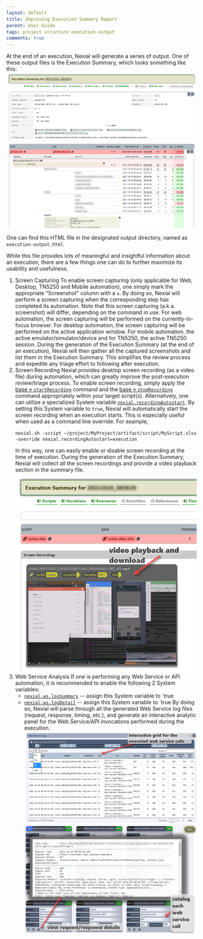 ```yaml
---
layout: default
title: Improving Execution Summary Report
parent: User Guide
tags: project structure execution-output
comments: true
---
```


At the end of an execution, Nexial will generate a series of output. One of these output files is the Execution Summary,
which looks something like this:
![](image/ImprovingExecutionReport_01.png)

One can find this HTML file in the designated output directory, named as `execution-output.html`.

While this file provides lots of meaningful and insightful information about an execution, there are a few things one
can do to further maximize its usability and usefulness.
1. Screen Capturing
   To enable screen capturing (only applicable for Web, Desktop, TN5250 and Mobile automation), one simply mark the
   appropriate "Screenshot" column with a `x`. By doing so, Nexial will perform a screen capturing when the corresponding
   step has completed its automation. Note that this screen capturing (a.k.a. screenshot) will differ, depending on the
   command in use. For web automation, the screen capturing will be performed on the currently-in-focus browser. For
   desktop automation, the screen capturing will be performed on the active application window. For mobile automation,
   the active emulator/simulator/device and for TN5250, the active TN5250 session. During the generation of the 
   Execution Summary (at the end of an execution), Nexial will then gather all the captured screenshots and list them 
   in the Execution Summary. This simplifies the review process and expedite any triage effort to following after 
   execution.  
2. Screen Recording
   Nexial provides desktop screen recording (as a video file) during automation, which can greatly improve the 
   post-execution review/triage process. To enable screen recording, simply apply the 
   [base &raquo; `startRecording`](../commands/base/startRecording()) command and the 
   [base &raquo; `stopRecording`](../commands/base/stopRecording()) command appropriately within your target script(s).
   Alternatively, one can utilize a specialized System variable 
   [`nexial.recordingAutostart`](../systemvars/index.html#nexial.recordingAutostart). By setting this System variable to
   `true`, Nexial will automatically start the screen recording when an execution starts. This is especially useful when
   used as a command line override. For example,
   ```
   nexial.sh -script ~/project/MyProject/artifact/script/MyScript.xlsx -override nexial.recordingAutostart=execution
   ```
   In this way, one can easily enable or disable screen recording at the time of execution.
   During the generation of the Execution Summary, Nexial will collect all the screen recordings and provide a video
   playback section in the summary file.
   ![](image/UnderstandingProjectStructure_12.png)
3. Web Service Analysis
   If one is performing any Web Service or API automation, it is recommended to enable the following 2 System variables:
   - [`nexial.ws.logSummary`](../systemvars/index.html#nexial.ws.logSummary) -- assign this System variable to `true
   - [`nexial.ws.logDetail`](../systemvars/index.html#nexial.ws.logDetail) -- assign this System variable to `true
   By doing so, Nexial will parse through all the generated Web Service log files (request, response, timing, etc.), and 
   generate an interactive analytic panel for the Web Service/API invocations performed during the execution.
   ![](image/UnderstandingProjectStructure_13.png)<br/>
   ![](image/UnderstandingProjectStructure_14.png)

